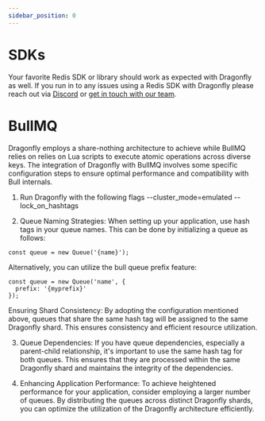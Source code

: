 ```yaml
---
sidebar_position: 0
---
```


# SDKs

Your favorite Redis SDK or library should work as expected with Dragonfly as well. If you run in to any issues using a Redis SDK with Dragonfly please reach out via [Discord](https://discord.gg/HsPjXGVH85) or [get in touch with our team](https://www.dragonflydb.io/early-access).

# BullMQ

Dragonfly employs a share-nothing architecture to achieve while BullMQ relies on relies on Lua scripts to execute atomic operations across diverse keys. The integration of Dragonfly with BullMQ involves some specific configuration steps to ensure optimal performance and compatibility with Bull internals.

1. Run Dragonfly with the following flags --cluster_mode=emulated --lock_on_hashtags

2. Queue Naming Strategies: When setting up your application, use hash tags in your queue names. This can be done by initializing a queue as follows:

```shell
const queue = new Queue('{name}');
```

Alternatively, you can utilize the bull queue prefix feature:

```shell
const queue = new Queue('name', {
  prefix: '{myprefix}'
});
```

Ensuring Shard Consistency: By adopting the configuration mentioned above, queues that share the same hash tag will be assigned to the same Dragonfly shard. This ensures consistency and efficient resource utilization.

3. Queue Dependencies: If you have queue dependencies, especially a parent-child relationship, it's important to use the same hash tag for both queues. This ensures that they are processed within the same Dragonfly shard and maintains the integrity of the dependencies.

4. Enhancing Application Performance: To achieve heightened performance for your application, consider employing a larger number of queues. By distributing the queues across distinct Dragonfly shards, you can optimize the utilization of the Dragonfly architecture efficiently.
